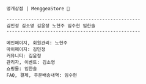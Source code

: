 

    멍개상점 | MenggeaStore 🐶
    
    -------------------------------------------------
    김민정	김소영	김윤정	노현주	임수현	임한솔
    -------------------------------------------------
    
    메인페이지, 회원관리: 노현주 
    마이페이지: 김민정
    커뮤니티: 김윤정
    관리자, 이벤트: 김소영
    쇼핑몰: 임한솔
    FAQ, 결제, 주문배송내역: 임수현

```
